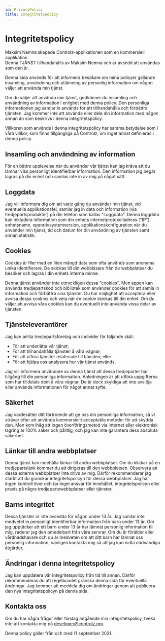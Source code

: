 ```yaml
---
id: PrivacyPolicy
title: Integritetspolicy
---
```


# Integritetspolicy

Maksim Nemna skapade Controlz-applikationen som en kommersiell applikation.  
Denna TJÄNST tillhandahålls av Maksim Nemna och är avsedd att användas som den är.

Denna sida används för att informera besökare om mina policyer gällande insamling, användning och utlämning av personlig information om någon väljer att använda min tjänst.

Om du väljer att använda min tjänst, godkänner du insamling och användning av information i enlighet med denna policy. Den personliga informationen jag samlar in används för att tillhandahålla och förbättra tjänsten. Jag kommer inte att använda eller dela din information med någon annan än som beskrivs i denna integritetspolicy.

Villkoren som används i denna integritetspolicy har samma betydelse som i våra villkor, som finns tillgängliga på Controlz, om inget annat definieras i denna policy.

## Insamling och användning av information

För en bättre upplevelse när du använder vår tjänst kan jag kräva att du lämnar viss personligt identifierbar information. Den information jag begär lagras på din enhet och samlas inte in av mig på något sätt.

## Loggdata

Jag vill informera dig om att varje gång du använder min tjänst, vid eventuella applikationsfel, samlar jag in data och information (via tredjepartsprodukter) på din telefon som kallas "Loggdata". Denna loggdata kan inkludera information som din enhets internetprotokolladress ("IP"), enhetsnamn, operativsystemversion, applikationskonfiguration när du använder min tjänst, tid och datum för din användning av tjänsten samt annan statistik.

## Cookies

Cookies är filer med en liten mängd data som ofta används som anonyma unika identifierare. De skickas till din webbläsare från de webbplatser du besöker och lagras i din enhets interna minne.

Denna tjänst använder inte uttryckligen dessa "cookies". Men appen kan använda tredjepartskod och bibliotek som använder cookies för att samla in information och förbättra sina tjänster. Du har möjlighet att acceptera eller avvisa dessa cookies och veta när en cookie skickas till din enhet. Om du väljer att avvisa våra cookies kan du eventuellt inte använda vissa delar av tjänsten.

## Tjänsteleverantörer

Jag kan anlita tredjepartsföretag och individer för följande skäl:

- För att underlätta vår tjänst;  
- För att tillhandahålla tjänsten å våra vägnar;  
- För att utföra tjänster relaterade till tjänsten; eller  
- För att hjälpa oss analysera hur vår tjänst används.

Jag vill informera användare av denna tjänst att dessa tredjeparter har tillgång till din personliga information. Anledningen är att utföra uppgifterna som har tilldelats dem å våra vägnar. De är dock skyldiga att inte avslöja eller använda informationen för något annat syfte.

## Säkerhet

Jag värdesätter ditt förtroende att ge oss din personliga information, så vi strävar efter att använda kommersiellt acceptabla metoder för att skydda den. Men kom ihåg att ingen överföringsmetod via internet eller elektronisk lagring är 100% säker och pålitlig, och jag kan inte garantera dess absoluta säkerhet.

## Länkar till andra webbplatser

Denna tjänst kan innehålla länkar till andra webbplatser. Om du klickar på en tredjepartslänk kommer du att dirigeras till den webbplatsen. Observera att dessa externa webbplatser inte drivs av mig. Därför rekommenderar jag starkt att du granskar integritetspolicyn för dessa webbplatser. Jag har ingen kontroll över och tar inget ansvar för innehållet, integritetspolicyn eller praxis på några tredjepartswebbplatser eller tjänster.

## Barns integritet

Dessa tjänster är inte avsedda för någon under 13 år. Jag samlar inte medvetet in personligt identifierbar information från barn under 13 år. Om jag upptäcker att ett barn under 13 år har lämnat personlig information till mig, raderar jag den omedelbart från våra servrar. Om du är förälder eller vårdnadshavare och du är medveten om att ditt barn har lämnat oss personlig information, vänligen kontakta mig så att jag kan vidta nödvändiga åtgärder.

## Ändringar i denna integritetspolicy

Jag kan uppdatera vår integritetspolicy från tid till annan. Därför rekommenderas du att regelbundet granska denna sida för eventuella ändringar. Jag kommer att meddela dig om ändringar genom att publicera den nya integritetspolicyn på denna sida.

## Kontakta oss

Om du har några frågor eller förslag angående min integritetspolicy, tveka inte att kontakta mig på [developer@controlz.pro](mailto:developer@controlz.pro).

Denna policy gäller från och med 11 september 2021.
